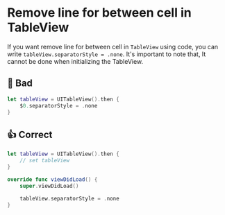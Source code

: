 # Remove line for between cell in TableView

If you want remove line for between cell in `TableView` using code, you can write `tableView.separatorStyle = .none`.
It's important to note that, It cannot be done when initializing the TableView.

## 🚫 Bad
```swift
let tableView = UITableView().then {
    $0.separatorStyle = .none
}
```

## 👍 Correct
```swift
let tableView = UITableView().then {
    // set tableView
}

override func viewDidLoad() {
    super.viewDidLoad()
        
    tableView.separatorStyle = .none
}
```